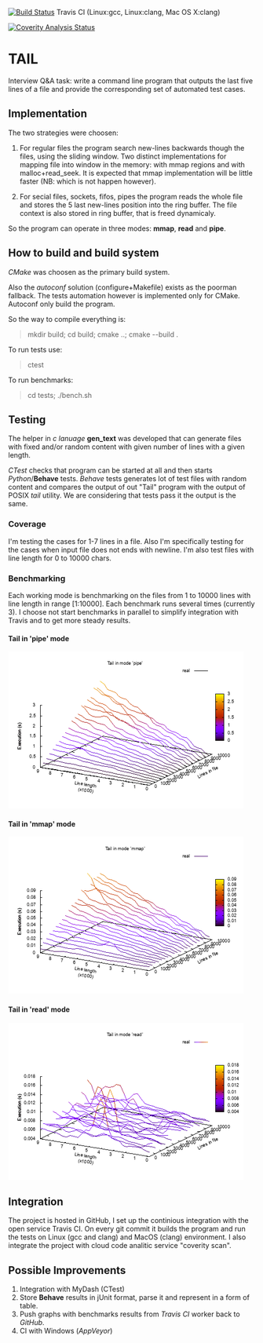 [![Build Status](https://travis-ci.org/nikkikom/tail.svg?branch=master)](https://travis-ci.org/nikkikom/tail) Travis CI (Linux:gcc, Linux:clang, Mac OS X:clang)

[![Coverity Analysis Status](https://scan.coverity.com/projects/11601/badge.svg)](https://scan.coverity.com/projects/nikkikom-tail)

# TAIL 

Interview Q&A task: write a command line program that outputs the 
last five lines of a file and provide the corresponding set of 
automated test cases. 

## Implementation

The two strategies were choosen:

1. For regular files the program search <n> new-lines backwards though 
the files, using the sliding window. Two distinct implementations for 
mapping file into window in the memory: with mmap regions and with
malloc+read_seek. It is expected that mmap implementation will be little 
faster (NB: which is not happen however).

2. For secial files, sockets, fifos, pipes the program reads the whole
file and stores the 5 last new-lines position into the ring buffer. The 
file context is also stored in ring buffer, that is freed dynamicaly.

So the program can operate in three modes: **mmap**, **read** and
**pipe**.

## How to build and build system

*CMake* was choosen as the primary build system. 
 
Also the *autoconf* solution (configure+Makefile) exists as the 
poorman fallback. The tests automation however is implemented only for
CMake. Autoconf only build the program.

So the way to compile everything is:
> mkdir build; cd build; cmake ..; cmake --build .
 
To run tests use:
> ctest
 
To run benchmarks:
> cd tests; ./bench.sh

## Testing

The helper in *c lanuage* **gen_text** was developed that can 
generate files with fixed and/or random content with given number of 
lines with a given length.
 
*CTest* checks that program can be started at all and then starts 
*Python*/**Behave** tests. *Behave* tests generates lot of test files with 
random content and compares the output of out "Tail" program with 
the output of POSIX *tail* utility. We are considering that tests pass it
the output is the same.

### Coverage

I'm testing the cases for 1-7 lines in a file. Also I'm specifically
testing for the cases when input file does not ends with newline. I'm
also test files with line length for 0 to 10000 chars.

### Benchmarking

Each working mode is benchmarking on the files from 1 to 10000 lines
with line length in range [1:10000]. Each benchmark runs several times
(currently 3). I choose not start benchmarks in parallel to simplify
integration with Travis and to get more steady results.
 
#### Tail in 'pipe' mode
![Benchmark for pipe method](tests/bench_results.pipe.png "Tail in 'pipe' mode")

#### Tail in 'mmap' mode
![Benchmark for pipe method](tests/bench_results.mmap.png "Tail in 'mmap' mode")

#### Tail in 'read' mode
![Benchmark for pipe method](tests/bench_results.read.png "Tail in 'read' mode")

## Integration

The project is hosted in GitHub, I set up the continious integration 
with the open service Travis CI. On every git commit it builds the
program and run the tests on Linux (gcc and clang) and MacOS (clang) 
environment. I also integrate the project with cloud code analitic 
service "coverity scan".
 
## Possible Improvements

1. Integration with MyDash (CTest)
2. Store **Behave** results in jUnit format, parse it and represent in a form 
of table.
3. Push graphs with benchmarks results from *Travis CI* worker back to *GitHub*.
4. CI with Windows (*AppVeyor*)
